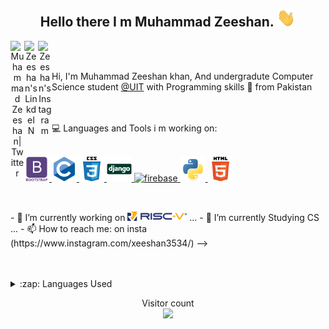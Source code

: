 <h2 align="center">Hello there I m Muhammad Zeeshan. <img src="https://raw.githubusercontent.com/ABSphreak/ABSphreak/master/gifs/Hi.gif" width="30px"></h2>
<center><a href="https://twitter.com/mzeeshan3534">
  <img align="left" alt="Muhammad Zeeshan| Twitter" width="22px" src="https://cdn.jsdelivr.net/npm/simple-icons@v3/icons/twitter.svg" />
</a>
<a href="https://www.linkedin.com/in/zeeshan-khan-651763208/">
  <img align="left" alt="Zeeshan's LinkdeIN" width="22px" src="https://cdn.jsdelivr.net/npm/simple-icons@v3/icons/linkedin.svg" />
</a>
<a href="https://www.instagram.com/xeeshan3534/">
  <img align="left" alt="Zeeshan's Instagram" width="22px" src="https://cdn.jsdelivr.net/npm/simple-icons@v3/icons/instagram.svg" />
</a></center>



<br><br>

Hi, I'm Muhammad Zeeshan khan, And undergradute Computer Science student [@UIT](https://www.uit.edu/) with Programming skills 🚀 from Pakistan
<br>
<br>
<br>
<p align='center'>
  <a href="https://www.instagram.com/xeeshan3534/"> <i class="fab fa-instagram"></i></a>
  <a href="https://twitter.com/Muhamma57794277"><i class="fab fa-twitter"></i></a>
  <a href="https://www.linkedin.com/in/zeeshan-khan-651763208//"><i class="fab fa-linkedin"></i></a>
  </p>


💻 Languages and Tools i m working on:
<br><br>
<p align="left"> <a href="https://getbootstrap.com" target="_blank"> <img src="https://raw.githubusercontent.com/devicons/devicon/master/icons/bootstrap/bootstrap-plain-wordmark.svg" alt="bootstrap" width="40" height="40"/> </a> <a href="https://www.cprogramming.com/" target="_blank"> <img src="https://raw.githubusercontent.com/devicons/devicon/master/icons/c/c-original.svg" alt="c" width="40" height="40"/> </a> <a href="https://www.w3schools.com/css/" target="_blank"> <img src="https://raw.githubusercontent.com/devicons/devicon/master/icons/css3/css3-original-wordmark.svg" alt="css3" width="40" height="40"/> </a> <a href="https://www.djangoproject.com/" target="_blank"> <img src="https://raw.githubusercontent.com/devicons/devicon/master/icons/django/django-original.svg" alt="django" width="40" height="40"/> </a>
   <a href="https://firebase.google.com/" target="_blank"> <img src="https://www.vectorlogo.zone/logos/firebase/firebase-icon.svg" alt="firebase" width="40" height="40"/> </a> 
  <a href="https://www.python.org" target="_blank"> <img src="https://raw.githubusercontent.com/devicons/devicon/master/icons/python/python-original.svg" alt="python" width="40" height="40"/> </a>
  <a href="https://www.w3.org/html/" target="_blank"> <img src="https://raw.githubusercontent.com/devicons/devicon/master/icons/html5/html5-original-wordmark.svg" alt="html5" width="40" height="40"/> </a></p>

<br>
<p align="left">
- 🔭 I’m currently working on  <img height="15" src="img/Standard_2.png"> ...
- 🌱 I’m currently Studying CS  ...
- 📫 How to reach me: on insta (https://www.instagram.com/xeeshan3534/)
--></p>
<br><br>
<details>
  <summary>:zap: Languages Used</summary>
<a href="https://github.com/zeeshan3534/github-readme-stats">
  <img align="center" src="https://github-readme-stats.vercel.app/api/top-langs/?username=zeeshan3534&layout=compact&hide_border=true" />
</a>
</details>
<p align="center"> 
  Visitor count<br>
  <img src="https://profile-counter.glitch.me/zeeshan3534/count.svg" />
</p>

